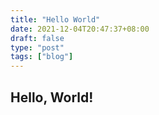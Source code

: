 ```yaml
---
title: "Hello World"
date: 2021-12-04T20:47:37+08:00
draft: false
type: "post"
tags: ["blog"]
---
```


## Hello, World!


